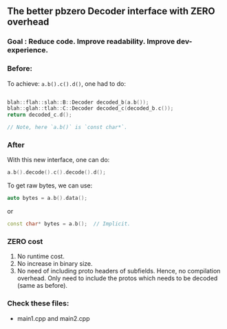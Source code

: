 ## The better pbzero Decoder interface with ZERO overhead

### Goal : Reduce code. Improve readability. Improve dev-experience.

### Before:

To achieve: `a.b().c().d()`, one had to do:

```C++

blah::flah::slah::B::Decoder decoded_b(a.b());
blah::glah::tlah::C::Decoder decoded_c(decoded_b.c());
return decoded_c.d();

// Note, here `a.b()` is `const char*`.
```

### After
With this new interface, one can do:

```C++
a.b().decode().c().decode().d();
```

To get raw bytes, we can use:

```C++
auto bytes = a.b().data();
```
or
```C++
const char* bytes = a.b();  // Implicit.
```

### ZERO cost

1. No runtime cost.
2. No increase in binary size.
3. No need of including proto headers of subfields. Hence, no compilation
   overhead. Only need to include the protos which needs to be decoded (same
   as before).


### Check these files:

- main1.cpp and main2.cpp

